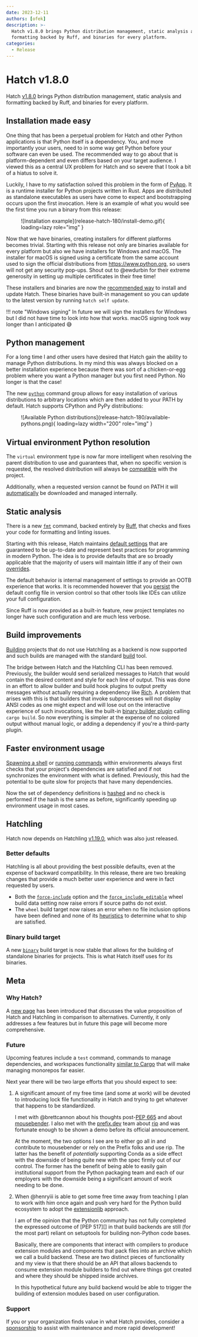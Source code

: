 ```yaml
---
date: 2023-12-11
authors: [ofek]
description: >-
  Hatch v1.8.0 brings Python distribution management, static analysis and
  formatting backed by Ruff, and binaries for every platform.
categories:
  - Release
---
```


# Hatch v1.8.0

Hatch [v1.8.0](https://github.com/pypa/hatch/releases/tag/hatch-v1.8.0) brings Python distribution management, static analysis and formatting backed by Ruff, and binaries for every platform.

<!-- more -->

## Installation made easy

One thing that has been a perpetual problem for Hatch and other Python applications is that Python itself is a dependency. You, and more importantly your users, need to in some way get Python before your software can even be used. The recommended way to go about that is platform-dependent and even differs based on your target audience. I viewed this as a central UX problem for Hatch and so severe that I took a bit of a hiatus to solve it.

Luckily, I have to my satisfaction solved this problem in the form of [PyApp](https://github.com/ofek/pyapp). It is a runtime installer for Python projects written in Rust. Apps are distributed as standalone executables as users have come to expect and bootstrapping occurs upon the first invocation. Here is an example of what you would see the first time you run a binary from this release:

<figure markdown>
  ![Installation example](release-hatch-180/install-demo.gif){ loading=lazy role="img" }
</figure>

Now that we have binaries, creating installers for different platforms becomes trivial. Starting with this release not only are binaries available for every platform but also we have installers for Windows and macOS. The installer for macOS is signed using a certificate from the same account used to sign the official distributions from https://www.python.org, so users will not get any security pop-ups. Shout out to @ewdurbin for their extreme generosity in setting up multiple certificates in their free time!

These installers and binaries are now the [recommended way](../../install.md) to install and update Hatch. These binaries have built-in management so you can update to the latest version by running `hatch self update`.

!!! note "Windows signing"
    In future we will sign the installers for Windows but I did not have time to look into how that works. macOS signing took way longer than I anticipated :sweat_smile:

## Python management

For a long time I and other users have desired that Hatch gain the ability to manage Python distributions. In my mind this was always blocked on a better installation experience because there was sort of a chicken-or-egg problem where you want a Python manager but you first need Python. No longer is that the case!

The new [`python`](../../cli/reference.md#hatch-python) command group allows for easy installation of various distributions to arbitrary locations which are then added to your PATH by default. Hatch supports CPython and PyPy distributions:

<figure markdown>
  ![Available Python distributions](release-hatch-180/available-pythons.png){ loading=lazy width="200" role="img" }
</figure>

## Virtual environment Python resolution

The `virtual` environment type is now far more intelligent when resolving the parent distribution to use and guarantees that, when no specific version is requested, the resolved distribution will always be [compatible](../../config/metadata.md#python-support) with the project.

Additionally, when a requested version cannot be found on PATH it will [automatically](../../plugins/environment/virtual.md#python-resolution) be downloaded and managed internally.

## Static analysis

There is a new [`fmt`](../../cli/reference.md#hatch-fmt) command, backed entirely by [Ruff](https://github.com/astral-sh/ruff), that checks and fixes your code for formatting and linting issues.

Starting with this release, Hatch maintains [default settings](../../config/static-analysis.md#default-settings) that are guaranteed to be up-to-date and represent best practices for programming in modern Python. The idea is to provide defaults that are so broadly applicable that the majority of users will maintain little if any of their own [overrides](../../config/static-analysis.md#extending-config).

The default behavior is internal management of settings to provide an OOTB experience that works. It is recommended however that you [persist](../../config/static-analysis.md#persistent-config) the default config file in version control so that other tools like IDEs can utilize your full configuration.

Since Ruff is now provided as a built-in feature, new project templates no longer have such configuration and are much less verbose.

## Build improvements

[Building](../../cli/reference.md#hatch-build) projects that do not use Hatchling as a backend is now supported and such builds are managed with the standard [build](https://github.com/pypa/build) tool.

The bridge between Hatch and the Hatchling CLI has been removed. Previously, the builder would send serialized messages to Hatch that would contain the desired content and style for each line of output. This was done in an effort to allow builder and build hook plugins to output pretty messages without actually requiring a dependency like [Rich](https://github.com/Textualize/rich). A problem that arises with this is that builders that invoke subprocesses will not display ANSI codes as one might expect and will lose out on the interactive experience of such invocations, like the built-in [binary builder plugin](../../plugins/builder/binary.md) calling `cargo build`. So now everything is simpler at the expense of no colored output without manual logic, or adding a dependency if you're a third-party plugin.

## Faster environment usage

[Spawning a shell](../../environment.md#entering-environments) or [running commands](../../environment.md#command-execution) within environments always first checks that your project's dependencies are satisfied and if not synchronizes the environment with what is defined. Previously, this had the potential to be quite slow for projects that have many dependencies.

Now the set of dependency definitions is [hashed](../../plugins/environment/reference.md#hatch.env.plugin.interface.EnvironmentInterface.dependency_hash) and no check is performed if the hash is the same as before, significantly speeding up environment usage in most cases.

## Hatchling

Hatch now depends on Hatchling [v1.19.0](https://github.com/pypa/hatch/releases/tag/hatchling-v1.19.0), which was also just released.

### Better defaults

Hatchling is all about providing the best possible defaults, even at the expense of backward compatibility. In this release, there are two breaking changes that provide a much better user experience and were in fact requested by users.

- Both the [`force-include`](../../config/build.md#forced-inclusion) option and the [`force_include_editable`](../../plugins/builder/wheel.md#build-data) wheel build data setting now raise errors if source paths do not exist.
- The `wheel` build target now raises an error when no file inclusion options have been defined and none of its [heuristics](../../plugins/builder/wheel.md#default-file-selection) to determine what to ship are satisfied.

### Binary build target

A new [`binary`](../../plugins/builder/binary.md) build target is now stable that allows for the building of standalone binaries for projects. This is what Hatch itself uses for its binaries.

## Meta

### Why Hatch?

A [new page](../../why.md) has been introduced that discusses the value proposition of Hatch and Hatchling in comparison to alternatives. Currently, it only addresses a few features but in future this page will become more comprehensive.

### Future

Upcoming features include a `test` command, commands to manage dependencies, and workspaces functionality [similar to Cargo](https://doc.rust-lang.org/book/ch14-03-cargo-workspaces.html) that will make managing monorepos far easier.

Next year there will be two large efforts that you should expect to see:

1. A significant amount of my free time (and some at work) will be devoted to introducing lock file functionality in Hatch and trying to get whatever that happens to be standardized.

    I met with @brettcannon about his thoughts post-[PEP 665](https://peps.python.org/pep-0665/) and about [mousebender](https://github.com/brettcannon/mousebender). I also met with the [prefix.dev](https://github.com/prefix-dev) team about [rip](https://github.com/prefix-dev/rip) and was fortunate enough to be shown a demo before its official announcement.

    At the moment, the two options I see are to either go all in and contribute to mousebender or rely on the Prefix folks and use rip. The latter has the benefit of _potentially_ supporting Conda as a side effect with the downside of being quite new with the spec firmly out of our control. The former has the benefit of being able to easily gain institutional support from the Python packaging team and each of our employers with the downside being a significant amount of work needing to be done.

1. When @henryiii is able to get some free time away from teaching I plan to work with him once again and push very hard for the Python build ecosystem to adopt the [extensionlib](https://github.com/ofek/extensionlib) approach.

    I am of the opinion that the Python community has not fully completed the expressed outcome of [PEP 517][] in that build backends are still (for the most part) reliant on setuptools for building non-Python code bases.

    Basically, there are components that interact with compilers to produce extension modules and components that pack files into an archive which we call a build backend. These are two distinct pieces of functionality and my view is that there should be an API that allows backends to consume extension module builders to find out where things got created and where they should be shipped inside archives.

    In this hypothetical future any build backend would be able to trigger the building of extension modules based on user configuration.

### Support

If you or your organization finds value in what Hatch provides, consider a [sponsorship](https://github.com/sponsors/ofek) to assist with maintenance and more rapid development!
